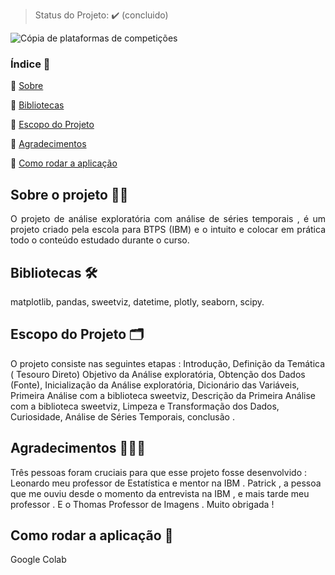 > Status do Projeto: :heavy_check_mark:  (concluido)

![Cópia de plataformas de competições](https://user-images.githubusercontent.com/89526250/179417654-e6f12023-90a7-461e-917e-4750f0b7f117.png)








### Índice 📄

:small_blue_diamond: [Sobre](#Sobre)

:small_blue_diamond: [Bibliotecas](#Bibliotecas)

:small_blue_diamond: [Escopo do Projeto](#Escopo-do-Projeto)

:small_blue_diamond: [Agradecimentos](#Agradecimentos)

:small_blue_diamond: [Como rodar a aplicação](#como-rodar-a-aplicação-arrow_forward)



 ## Sobre o projeto ✍🏾

<p align="justify">
O projeto de análise exploratória com análise de séries temporais ,  é um projeto criado pela escola para BTPS (IBM)  e o intuito e colocar em prática todo o conteúdo estudado durante o curso. 
</p>

## Bibliotecas 🛠

matplotlib,
pandas,
sweetviz,
datetime,
plotly,
seaborn,
scipy.



## Escopo do Projeto 🗂


O projeto consiste nas seguintes etapas : Introdução, Definição da Temática ( Tesouro Direto)
Objetivo da Análise exploratória,
Obtenção dos Dados (Fonte),
Inicialização da Análise exploratória,
Dicionário das Variáveis,
Primeira Análise com a biblioteca sweetviz,
Descrição da Primeira Análise com a biblioteca sweetviz,
Limpeza e Transformação dos Dados,
Curiosidade,
Análise de Séries Temporais,
conclusão .
</p>


## Agradecimentos  👊🏾💙

Três pessoas foram cruciais para que esse projeto fosse desenvolvido : Leonardo meu professor de Estatística e mentor na IBM .
Patrick , a pessoa que me ouviu desde o momento da entrevista na IBM , e mais tarde meu professor .
E o Thomas Professor de Imagens . Muito obrigada !


## Como rodar a aplicação 🎯
Google Colab

